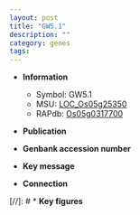 ```yaml
---
layout: post
title: "GW5.1"
description: ""
category: genes
tags: 
---
```


* **Information**  
    + Symbol: GW5.1  
    + MSU: [LOC_Os05g25350](http://rice.uga.edu/cgi-bin/ORF_infopage.cgi?orf=LOC_Os05g25350)  
    + RAPdb: [Os05g0317700](http://rapdb.dna.affrc.go.jp/viewer/gbrowse_details/irgsp1?name=Os05g0317700)  

* **Publication**  

* **Genbank accession number**  

* **Key message**  

* **Connection**  

[//]: # * **Key figures**  


